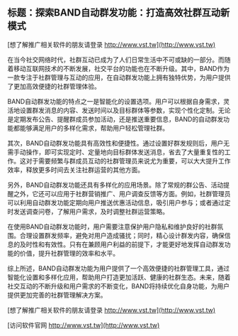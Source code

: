 ## **标题：探索BAND自动群发功能：打造高效社群互动新模式**

[想了解推广相关软件的朋友请登录 http://www.vst.tw](http://www.vst.tw)

在当今社交网络时代，社群互动已成为了人们日常生活中不可或缺的一部分。而随着移动互联网技术的不断发展，社交平台的功能也在不断升级。其中，BAND作为一款专注于社群管理与互动的应用，在自动群发功能上拥有独特优势，为用户提供了更加高效便捷的社群管理体验。

BAND自动群发功能的特点之一是智能化的设置选项。用户可以根据自身需求，灵活地设置群发消息的内容、发送时间以及目标群体等参数，实现个性化定制。无论是定期发布公告、提醒群成员参加活动，还是推送重要信息，BAND的自动群发功能都能够满足用户的多样化需求，帮助用户轻松管理社群。

其次，BAND自动群发功能具有高效性和便捷性。通过设置好群发规则后，用户无需手动操作，即可实现定时、定量地向目标群体发送消息，省去了大量重复性的工作。这对于需要频繁与群成员互动的社群管理员来说尤为重要，可以大大提升工作效率，释放更多时间去关注社群运营的其他方面。

另外，BAND自动群发功能还具有多样化的应用场景。除了常规的群公告、活动提醒之外，它还可以应用于社群营销推广、用户调查反馈等方面。例如，社群管理员可以利用自动群发功能定期向用户推送优惠活动信息，吸引用户参与；或者通过定时发送调查问卷，了解用户需求，及时调整社群运营策略。

在使用BAND自动群发功能时，用户需要注意保护用户隐私和维护良好的社群氛围。合理设置群发频率，避免对用户造成骚扰；同时，精心设计群发内容，确保信息的及时性和有效性。只有在兼顾用户利益的前提下，才能更好地发挥自动群发功能的价值，提升社群管理的效率和水平。

综上所述，BAND自动群发功能为用户提供了一个高效便捷的社群管理工具，通过智能化设置和多样化应用，帮助用户打造更加活跃、健康的社群生态。未来，随着社交互动的不断升级和用户需求的不断变化，BAND将持续优化自身功能，为用户提供更加完善的社群管理解决方案。

[想了解推广相关软件的朋友请登录 http://www.vst.tw](http://www.vst.tw)


[访问软件官网 http://www.vst.tw](http://www.vst.tw)
